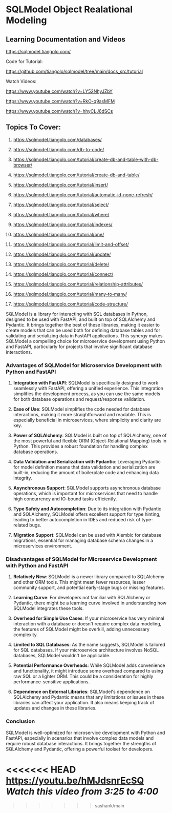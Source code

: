 # SQLModel Object Realational Modeling

## Learning Documentation and Videos

https://sqlmodel.tiangolo.com/

Code for Tutorial:

https://github.com/tiangolo/sqlmodel/tree/main/docs_src/tutorial

Watch Videos:

https://www.youtube.com/watch?v=LY52NhyJZbY

https://www.youtube.com/watch?v=RkO-q9asMFM

https://www.youtube.com/watch?v=hhyCLJ6dSCs

## Topics To Cover:

1. https://sqlmodel.tiangolo.com/databases/

2. https://sqlmodel.tiangolo.com/db-to-code/

3. https://sqlmodel.tiangolo.com/tutorial/create-db-and-table-with-db-browser/

4. https://sqlmodel.tiangolo.com/tutorial/create-db-and-table/

5. https://sqlmodel.tiangolo.com/tutorial/insert/

6. https://sqlmodel.tiangolo.com/tutorial/automatic-id-none-refresh/

7. https://sqlmodel.tiangolo.com/tutorial/select/

8. https://sqlmodel.tiangolo.com/tutorial/where/

9. https://sqlmodel.tiangolo.com/tutorial/indexes/

10. https://sqlmodel.tiangolo.com/tutorial/one/

11. https://sqlmodel.tiangolo.com/tutorial/limit-and-offset/

12. https://sqlmodel.tiangolo.com/tutorial/update/

13. https://sqlmodel.tiangolo.com/tutorial/delete/

14. https://sqlmodel.tiangolo.com/tutorial/connect/

15. https://sqlmodel.tiangolo.com/tutorial/relationship-attributes/

16. https://sqlmodel.tiangolo.com/tutorial/many-to-many/

17. https://sqlmodel.tiangolo.com/tutorial/code-structure/



SQLModel is a library for interacting with SQL databases in Python, designed to be used with FastAPI, and built on top of SQLAlchemy and Pydantic. It brings together the best of these libraries, making it easier to create models that can be used both for defining database tables and for validating and serializing data in FastAPI applications. This synergy makes SQLModel a compelling choice for microservice development using Python and FastAPI, particularly for projects that involve significant database interactions.

### Advantages of SQLModel for Microservice Development with Python and FastAPI

1. **Integration with FastAPI**: SQLModel is specifically designed to work seamlessly with FastAPI, offering a unified experience. This integration simplifies the development process, as you can use the same models for both database operations and request/response validation.

2. **Ease of Use**: SQLModel simplifies the code needed for database interactions, making it more straightforward and readable. This is especially beneficial in microservices, where simplicity and clarity are key.

3. **Power of SQLAlchemy**: SQLModel is built on top of SQLAlchemy, one of the most powerful and flexible ORM (Object-Relational Mapping) tools in Python. This provides a robust foundation for handling complex database operations.

4. **Data Validation and Serialization with Pydantic**: Leveraging Pydantic for model definition means that data validation and serialization are built-in, reducing the amount of boilerplate code and enhancing data integrity.

5. **Asynchronous Support**: SQLModel supports asynchronous database operations, which is important for microservices that need to handle high concurrency and IO-bound tasks efficiently.

6. **Type Safety and Autocompletion**: Due to its integration with Pydantic and SQLAlchemy, SQLModel offers excellent support for type hinting, leading to better autocompletion in IDEs and reduced risk of type-related bugs.

7. **Migration Support**: SQLModel can be used with Alembic for database migrations, essential for managing database schema changes in a microservices environment.

### Disadvantages of SQLModel for Microservice Development with Python and FastAPI

1. **Relatively New**: SQLModel is a newer library compared to SQLAlchemy and other ORM tools. This might mean fewer resources, lesser community support, and potential early-stage bugs or missing features.

2. **Learning Curve**: For developers not familiar with SQLAlchemy or Pydantic, there might be a learning curve involved in understanding how SQLModel integrates these tools.

3. **Overhead for Simple Use Cases**: If your microservice has very minimal interaction with a database or doesn't require complex data modeling, the features of SQLModel might be overkill, adding unnecessary complexity.

4. **Limited to SQL Databases**: As the name suggests, SQLModel is tailored for SQL databases. If your microservice architecture involves NoSQL databases, SQLModel wouldn't be applicable.

5. **Potential Performance Overheads**: While SQLModel adds convenience and functionality, it might introduce some overhead compared to using raw SQL or a lighter ORM. This could be a consideration for highly performance-sensitive applications.

6. **Dependence on External Libraries**: SQLModel's dependence on SQLAlchemy and Pydantic means that any limitations or issues in these libraries can affect your application. It also means keeping track of updates and changes in these libraries.

### Conclusion

SQLModel is well-optimized for microservice development with Python and FastAPI, especially in scenarios that involve complex data models and require robust database interactions. It brings together the strengths of SQLAlchemy and Pydantic, offering a powerful toolset for developers. 

<<<<<<< HEAD
https://youtu.be/hMJdsnrEcSQ *Watch this video from 3:25 to 4:00*
=======
>>>>>>> sashank/main
